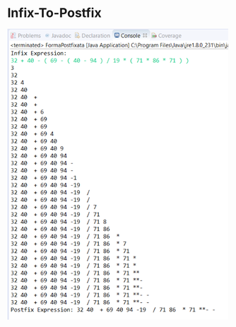 # Infix-To-Postfix
<img src="https://github.com/abrarr18/Infix-To-Postfix/blob/main/InfixToPostfixJava.PNG" width=500><br>
